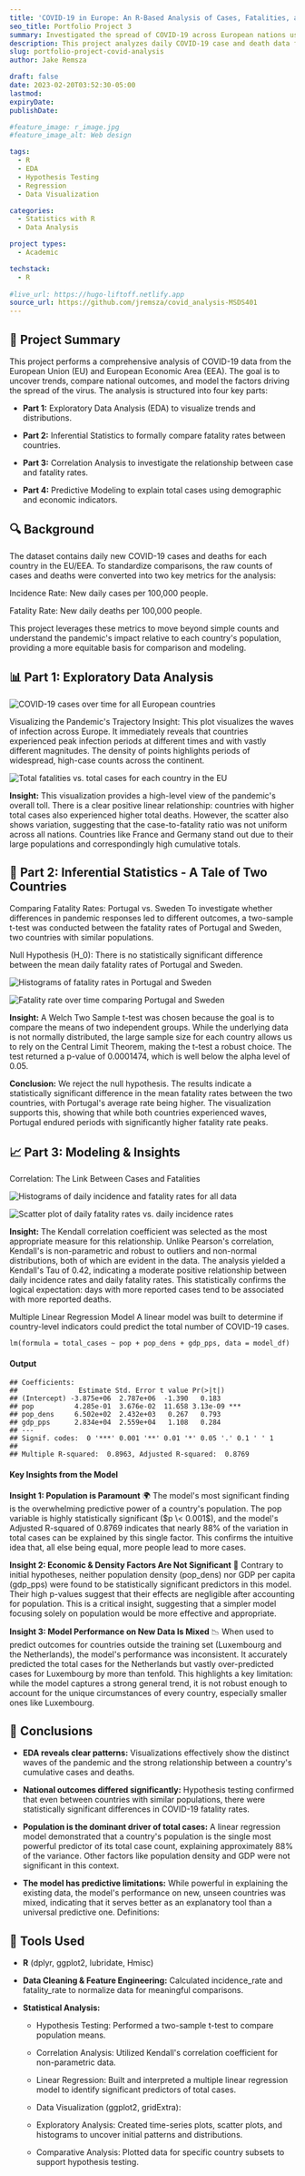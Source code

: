 ```yaml
---
title: 'COVID-19 in Europe: An R-Based Analysis of Cases, Fatalities, and Economic Factors'
seo_title: Portfolio Project 3
summary: Investigated the spread of COVID-19 across European nations using R. This project involved exploratory data analysis (EDA), hypothesis testing to compare fatality rates between countries, and the development of a linear regression model to predict total cases based on population and economic indicators.
description: This project analyzes daily COVID-19 case and death data from the European Union/European Economic Area. The goal was to uncover trends over time, compare national fatality rates, and determine if a country's total cases could be predicted by its population, density, and economic output (GDP). The analysis was conducted entirely in R, utilizing packages like dplyr, ggplot2, and tidyr.
slug: portfolio-project-covid-analysis
author: Jake Remsza

draft: false
date: 2023-02-20T03:52:30-05:00
lastmod: 
expiryDate: 
publishDate: 

#feature_image: r_image.jpg
#feature_image_alt: Web design

tags:
  - R
  - EDA
  - Hypothesis Testing
  - Regression
  - Data Visualization

categories:
  - Statistics with R
  - Data Analysis

project types: 
  - Academic

techstack:
  - R 
  
#live_url: https://hugo-liftoff.netlify.app
source_url: https://github.com/jremsza/covid_analysis-MSDS401
---
```


## 🦠 Project Summary 

This project performs a comprehensive analysis of COVID-19 data from the European Union (EU) and European Economic Area (EEA). The goal is to uncover trends, compare national outcomes, and model the factors driving the spread of the virus. The analysis is structured into four key parts:

- **Part 1:** Exploratory Data Analysis (EDA) to visualize trends and distributions.

- **Part 2:** Inferential Statistics to formally compare fatality rates between countries.

- **Part 3:** Correlation Analysis to investigate the relationship between case and fatality rates.

- **Part 4:** Predictive Modeling to explain total cases using demographic and economic indicators.

## 🔍 Background

The dataset contains daily new COVID-19 cases and deaths for each country in the EU/EEA. To standardize comparisons, the raw counts of cases and deaths were converted into two key metrics for the analysis:

Incidence Rate: New daily cases per 100,000 people.

Fatality Rate: New daily deaths per 100,000 people.

This project leverages these metrics to move beyond simple counts and understand the pandemic's impact relative to each country's population, providing a more equitable basis for comparison and modeling.

## 📊 Part 1: Exploratory Data Analysis

![COVID-19 cases over time for all European countries](/images/proj-2/image_1.png)

Visualizing the Pandemic's Trajectory
Insight: This plot visualizes the waves of infection across Europe. It immediately reveals that countries experienced peak infection periods at different times and with vastly different magnitudes. The density of points highlights periods of widespread, high-case counts across the continent.

![Total fatalities vs. total cases for each country in the EU](/images/proj-2/image-3.png)

**Insight:** This visualization provides a high-level view of the pandemic's overall toll. There is a clear positive linear relationship: countries with higher total cases also experienced higher total deaths. However, the scatter also shows variation, suggesting that the case-to-fatality ratio was not uniform across all nations. Countries like France and Germany stand out due to their large populations and correspondingly high cumulative totals.
 

## 🔬 Part 2: Inferential Statistics - A Tale of Two Countries

Comparing Fatality Rates: Portugal vs. Sweden
To investigate whether differences in pandemic responses led to different outcomes, a two-sample t-test was conducted between the fatality rates of Portugal and Sweden, two countries with similar populations.

Null Hypothesis (H_0): There is no statistically significant difference between the mean daily fatality rates of Portugal and Sweden.

![Histograms of fatality rates in Portugal and Sweden](/images/proj-2/image-4.png)


![Fatality rate over time comparing Portugal and Sweden](/images/proj-2/image-5.png)

**Insight:** A Welch Two Sample t-test was chosen because the goal is to compare the means of two independent groups. While the underlying data is not normally distributed, the large sample size for each country allows us to rely on the Central Limit Theorem, making the t-test a robust choice. The test returned a p-value of 0.0001474, which is well below the alpha level of 0.05.

**Conclusion:** We reject the null hypothesis. The results indicate a statistically significant difference in the mean fatality rates between the two countries, with Portugal's average rate being higher. The visualization supports this, showing that while both countries experienced waves, Portugal endured periods with significantly higher fatality rate peaks.

## 📈 Part 3: Modeling & Insights

Correlation: The Link Between Cases and Fatalities

![Histograms of daily incidence and fatality rates for all data](/images/proj-2/image-6.png)

![Scatter plot of daily fatality rates vs. daily incidence rates](/images/proj-2/image-7.png)

**Insight:** The Kendall correlation coefficient was selected as the most appropriate measure for this relationship. Unlike Pearson's correlation, Kendall's is non-parametric and robust to outliers and non-normal distributions, both of which are evident in the data. The analysis yielded a Kendall's Tau of 0.42, indicating a moderate positive relationship between daily incidence rates and daily fatality rates. This statistically confirms the logical expectation: days with more reported cases tend to be associated with more reported deaths.

Multiple Linear Regression Model
A linear model was built to determine if country-level indicators could predict the total number of COVID-19 cases.

```
lm(formula = total_cases ~ pop + pop_dens + gdp_pps, data = model_df)
```

#### Output
```
## Coefficients:
##               Estimate Std. Error t value Pr(>|t|)    
## (Intercept) -3.875e+06  2.787e+06  -1.390   0.183    
## pop          4.285e-01  3.676e-02  11.658 3.13e-09 ***
## pop_dens     6.502e+02  2.432e+03   0.267   0.793    
## gdp_pps      2.834e+04  2.559e+04   1.108   0.284    
## ---
## Signif. codes:  0 '***' 0.001 '**' 0.01 '*' 0.05 '.' 0.1 ' ' 1
## 
## Multiple R-squared:  0.8963, Adjusted R-squared:  0.8769
```

#### Key Insights from the Model

**Insight 1: Population is Paramount** 🌍
The model's most significant finding is the overwhelming predictive power of a country's population. The pop variable is highly statistically significant ($p \< 0.001$), and the model's Adjusted R-squared of 0.8769 indicates that nearly 88% of the variation in total cases can be explained by this single factor. This confirms the intuitive idea that, all else being equal, more people lead to more cases.

**Insight 2: Economic & Density Factors Are Not Significant** 🤔
Contrary to initial hypotheses, neither population density (pop_dens) nor GDP per capita (gdp_pps) were found to be statistically significant predictors in this model. Their high p-values suggest that their effects are negligible after accounting for population. This is a critical insight, suggesting that a simpler model focusing solely on population would be more effective and appropriate.

**Insight 3: Model Performance on New Data Is Mixed** 📉
When used to predict outcomes for countries outside the training set (Luxembourg and the Netherlands), the model's performance was inconsistent. It accurately predicted the total cases for the Netherlands but vastly over-predicted cases for Luxembourg by more than tenfold. This highlights a key limitation: while the model captures a strong general trend, it is not robust enough to account for the unique circumstances of every country, especially smaller ones like Luxembourg.

 
## 📌 Conclusions

- **EDA reveals clear patterns:** Visualizations effectively show the distinct waves of the pandemic and the strong relationship between a country's cumulative cases and deaths.

- **National outcomes differed significantly:** Hypothesis testing confirmed that even between countries with similar populations, there were statistically significant differences in COVID-19 fatality rates.

- **Population is the dominant driver of total cases:** A linear regression model demonstrated that a country's population is the single most powerful predictor of its total case count, explaining approximately 88% of the variance. Other factors like population density and GDP were not significant in this context.

- **The model has predictive limitations:** While powerful in explaining the existing data, the model's performance on new, unseen countries was mixed, indicating that it serves better as an explanatory tool than a universal predictive one.
 Definitions:


## 🧰 Tools Used

- **R** (dplyr, ggplot2, lubridate, Hmisc)

- **Data Cleaning & Feature Engineering:** Calculated incidence_rate and fatality_rate to normalize data for meaningful comparisons.

- **Statistical Analysis:**

  - Hypothesis Testing: Performed a two-sample t-test to compare population means.

  - Correlation Analysis: Utilized Kendall's correlation coefficient for non-parametric data.

  - Linear Regression: Built and interpreted a multiple linear regression model to identify significant predictors of total cases.

  - Data Visualization (ggplot2, gridExtra):

  - Exploratory Analysis: Created time-series plots, scatter plots, and histograms to uncover initial patterns and distributions.

  - Comparative Analysis: Plotted data for specific country subsets to support hypothesis testing.




